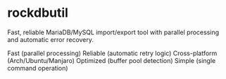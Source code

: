 # rockdbutil
Fast, reliable MariaDB/MySQL import/export tool with parallel processing and automatic error recovery.


Fast (parallel processing)
Reliable (automatic retry logic)
Cross-platform (Arch/Ubuntu/Manjaro)
Optimized (buffer pool detection)
Simple (single command operation)
